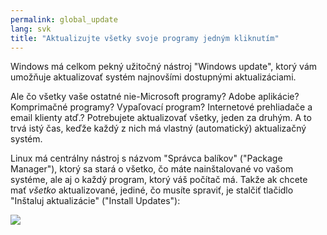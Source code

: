 ```yaml
---
permalink: global_update
lang: svk
title: "Aktualizujte všetky svoje programy jedným kliknutím"
---
```


Windows má celkom pekný užitočný nástroj "Windows update", ktorý vám umožňuje aktualizovať systém najnovšími dostupnými aktualizáciami.

Ale čo všetky vaše ostatné nie-Microsoft programy? Adobe aplikácie? Komprimačné programy? Vypaľovací program? Internetové prehliadače a email klienty atď.? Potrebujete aktualizovať všetky, jeden za druhým. A to trvá istý čas, keďže každý z nich má vlastný (automatický) aktualizačný systém.

Linux má centrálny nástroj s názvom "Správca balíkov" ("Package Manager"), ktorý sa stará o všetko, čo máte nainštalované vo vašom systéme, ale aj o každý program, ktorý váš počítač má. Takže ak chcete mať <i>všetko</i> aktualizované, jediné, čo musíte spraviť, je stalčiť tlačidlo "Inštaluj aktualizácie" ("Install Updates"):

<img src="Images/global_update.png" />





